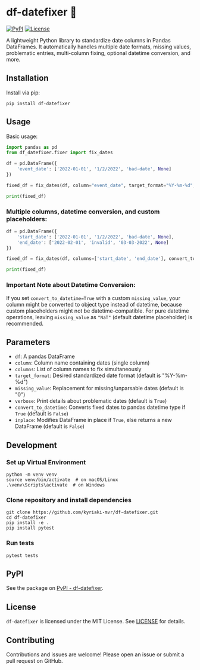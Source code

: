 # df-datefixer 📅

[![PyPI](https://img.shields.io/pypi/v/df-datefixer.svg)](https://pypi.org/project/df-datefixer/)
[![License](https://img.shields.io/github/license/kyriaki-mvr/df-datefixer)](LICENSE)

A lightweight Python library to standardize date columns in Pandas DataFrames. It automatically handles multiple date formats, missing values, problematic entries, multi-column fixing, optional datetime conversion, and more.

## Installation

Install via pip:

```shell
pip install df-datefixer
```

## Usage

Basic usage:

```python
import pandas as pd
from df_datefixer.fixer import fix_dates

df = pd.DataFrame({
    'event_date': ['2022-01-01', '1/2/2022', 'bad-date', None]
})

fixed_df = fix_dates(df, column="event_date", target_format="%Y-%m-%d", missing_value="0")

print(fixed_df)
```

### Multiple columns, datetime conversion, and custom placeholders:

```python
df = pd.DataFrame({
    'start_date': ['2022-01-01', '1/2/2022', 'bad-date', None],
    'end_date': ['2022-02-01', 'invalid', '03-03-2022', None]
})

fixed_df = fix_dates(df, columns=['start_date', 'end_date'], convert_to_datetime=True, missing_value="NaT")

print(fixed_df)
```

### Important Note about Datetime Conversion:

If you set `convert_to_datetime=True` with a custom `missing_value`, your column might be converted to object type instead of datetime, because custom placeholders might not be datetime-compatible. For pure datetime operations, leaving `missing_value` as `"NaT"` (default datetime placeholder) is recommended.

## Parameters

- `df`: A pandas DataFrame
- `column`: Column name containing dates (single column)
- `columns`: List of column names to fix simultaneously
- `target_format`: Desired standardized date format (default is "%Y-%m-%d")
- `missing_value`: Replacement for missing/unparsable dates (default is "0")
- `verbose`: Print details about problematic dates (default is `True`)
- `convert_to_datetime`: Converts fixed dates to pandas datetime type if `True` (default is `False`)
- `inplace`: Modifies DataFrame in place if `True`, else returns a new DataFrame (default is `False`)

## Development

### Set up Virtual Environment

```shell
python -m venv venv
source venv/bin/activate  # on macOS/Linux
.\venv\Scripts\activate  # on Windows
```

### Clone repository and install dependencies

```shell
git clone https://github.com/kyriaki-mvr/df-datefixer.git
cd df-datefixer
pip install -e .
pip install pytest
```

### Run tests

```shell
pytest tests
```

## PyPI

See the package on [PyPI - df-datefixer](https://pypi.org/project/df-datefixer/).

## License

`df-datefixer` is licensed under the MIT License. See [LICENSE](LICENSE) for details.

## Contributing

Contributions and issues are welcome! Please open an issue or submit a pull request on GitHub.

